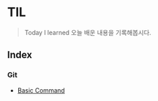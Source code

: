 # TIL

> Today I learned
> 오늘 배운 내용을 기록해봅시다.

## Index

### Git

- [Basic Command](https://github.com/apej88/TIL/blob/master/Git/basic-command.md)